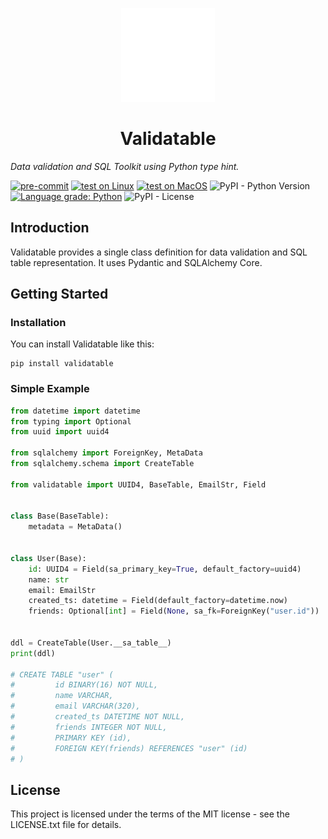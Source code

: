 <p align="center">
<img  width="150" height="150" src="https://raw.githubusercontent.com/dcruzf/validatable/main/docs/img/logo.svg">
</p>

<h1 align="center">Validatable</h1>

_Data validation and SQL Toolkit using Python type hint._

[![pre-commit](https://github.com/dcruzf/validatable/actions/workflows/pre-commit.yml/badge.svg)](https://github.com/dcruzf/validatable/actions/workflows/pre-commit.yml)
[![test on Linux](https://github.com/dcruzf/validatable/actions/workflows/test_linux.yml/badge.svg)](https://github.com/dcruzf/validatable/actions/workflows/test_linux.yml)
[![test on MacOS](https://github.com/dcruzf/validatable/actions/workflows/test_mac.yml/badge.svg)](https://github.com/dcruzf/validatable/actions/workflows/test_mac.yml)
![PyPI - Python Version](https://img.shields.io/pypi/pyversions/validatable)
[![Language grade: Python](https://img.shields.io/lgtm/grade/python/g/dcruzf/validatable.svg?logo=lgtm&logoWidth=18)](https://lgtm.com/projects/g/dcruzf/validatable/context:python)
![PyPI - License](https://img.shields.io/pypi/l/validatable)

## Introduction

Validatable provides a single class definition for data validation and SQL table representation. It uses Pydantic and SQLAlchemy Core.

## Getting Started

### Installation

You can install Validatable like this:

```
pip install validatable
```

### Simple Example

```py
from datetime import datetime
from typing import Optional
from uuid import uuid4

from sqlalchemy import ForeignKey, MetaData
from sqlalchemy.schema import CreateTable

from validatable import UUID4, BaseTable, EmailStr, Field


class Base(BaseTable):
    metadata = MetaData()


class User(Base):
    id: UUID4 = Field(sa_primary_key=True, default_factory=uuid4)
    name: str
    email: EmailStr
    created_ts: datetime = Field(default_factory=datetime.now)
    friends: Optional[int] = Field(None, sa_fk=ForeignKey("user.id"))


ddl = CreateTable(User.__sa_table__)
print(ddl)

# CREATE TABLE "user" (
#         id BINARY(16) NOT NULL,
#         name VARCHAR,
#         email VARCHAR(320),
#         created_ts DATETIME NOT NULL,
#         friends INTEGER NOT NULL,
#         PRIMARY KEY (id),
#         FOREIGN KEY(friends) REFERENCES "user" (id)
# )
```

## License

This project is licensed under the terms of the MIT license - see the LICENSE.txt file for details.
